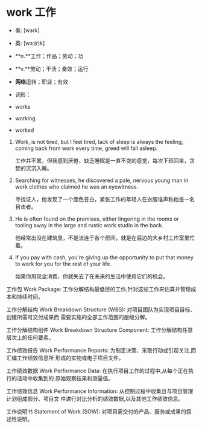 # work 工作

- 美: [wɜrk] 
- 英: [wɜː(r)k] 

- **n.**工作；作品；劳动；功
- **v.**劳动；干活；奏效；运行
- **网络**运转；职业；有效

- 词形：

- works
- working
- worked

1. Work, is not tired, but I feel tired, lack of sleep is always the feeling, coming back from work every time, greed will fall asleep. 

   工作并不累，但我感到厌倦，缺乏睡眠是一直不变的感觉，每次下班回来，贪婪的沉沉入睡。

    

2. Searching for witnesses, he discovered a pale, nervous young man in work clothes who claimed he was an eyewitness. 

   寻找证人，他发现了一个面色苍白，紧张工作的年轻人在衣服谁声称他是一名目击者。

    

3. He is often found on the premises, either lingering in the rooms or tooling away in the large and rustic work studio in the back. 

   他经常出没在建筑里，不是流连于各个房间，就是在后边的大乡村工作室里忙着。

    

4. If you pay with cash, you're giving up the opportunity to put that money to work for you for the rest of your life. 

   如果你用现金消费，你就失去了在未来的生活中使用它们的机会。

    

工作包 Work Package: 工作分解结构最低层的工作,针对这些工作来估算并管理成本和持续时间。

工作分解结构 Work Breakdown Structure (WBS): 对项目团队为实现项目目标、创建所需可交付成果而
需要实施的全部工作范围的层级分解。

工作分解结构组件 Work Breakdown Structure Component: 工作分解结构任意层次上的任何要素。

工作绩效报告 Work Performance Reports: 为制定决策、采取行动或引起关注,而汇编工作绩效信息所
形成的实物或电子项目文件。

工作绩效数据 Work Performance Data: 在执行项目工作的过程中,从每个正在执行的活动中收集到的
原始观察结果和测量值。

工作绩效信息 Work Performance Information: 从控制过程中收集且与项目管理计划组成部分、项目文
件进行对比分析的绩效数据,以及其他工作绩效信息。

工作说明书 Statement of Work (SOW): 对项目需交付的产品、服务或成果的叙述性说明。